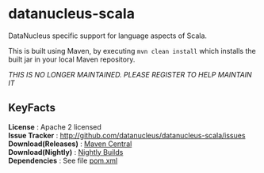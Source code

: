 # datanucleus-scala

DataNucleus specific support for language aspects of Scala.

This is built using Maven, by executing `mvn clean install` which installs the built jar in your local Maven repository.

*THIS IS NO LONGER MAINTAINED. PLEASE REGISTER TO HELP MAINTAIN IT*

## KeyFacts

__License__ : Apache 2 licensed  
__Issue Tracker__ : http://github.com/datanucleus/datanucleus-scala/issues  
__Download(Releases)__ : [Maven Central](http://central.maven.org/maven2/org/datanucleus/datanucleus-scala)  
__Download(Nightly)__ : [Nightly Builds](http://www.datanucleus.org/downloads/maven2-nightly/org/datanucleus/datanucleus-scala)  
__Dependencies__ : See file [pom.xml](pom.xml)  
